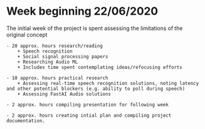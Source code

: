 # Week beginning 22/06/2020

The initial week of the project is spent assessing the limitations of the original concept

	- 20 approx. hours research/reading
		+ Speech recognition
		+ Social signal processing papers
		+ Researching Audio ML
		+ Includes time spent contemplating ideas/refocusing efforts

	- 10 approx. hours practical research
		+ Assessing real-time speech recognition solutions, noting latency and other potential blockers (e.g. ability to poll during speech)
		+ Assessing FastAI Audio solutions

	- 2 approx. hours compiling presentation for following week
	
	- 2 approx. hours creating intial plan and compiling project documentation.
